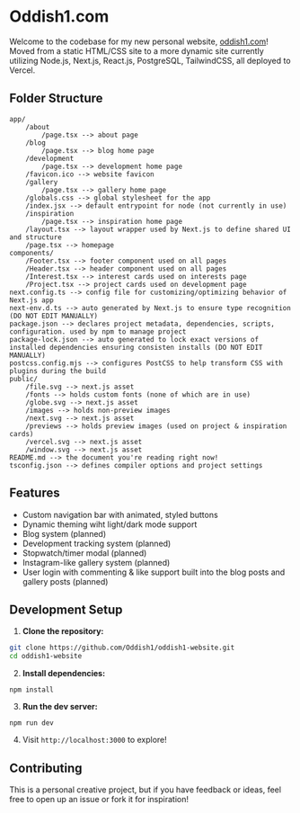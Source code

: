 # Oddish1.com

Welcome to the codebase for my new personal website, [oddish1.com](https://oddish1.com)! Moved from a static HTML/CSS site to a more dynamic site currently utilizing Node.js, Next.js, React.js, PostgreSQL, TailwindCSS, all deployed to Vercel.

## Folder Structure

```
app/
    /about
        /page.tsx --> about page
    /blog
        /page.tsx --> blog home page
    /development
        /page.tsx --> development home page
    /favicon.ico --> website favicon
    /gallery
        /page.tsx --> gallery home page
    /globals.css --> global stylesheet for the app
    /index.jsx --> default entrypoint for node (not currently in use)
    /inspiration
        /page.tsx --> inspiration home page
    /layout.tsx --> layout wrapper used by Next.js to define shared UI and structure
    /page.tsx --> homepage
components/
    /Footer.tsx --> footer component used on all pages
    /Header.tsx --> header component used on all pages
    /Interest.tsx --> interest cards used on interests page
    /Project.tsx --> project cards used on development page
next.config.ts --> config file for customizing/optimizing behavior of Next.js app
next-env.d.ts --> auto generated by Next.js to ensure type recognition (DO NOT EDIT MANUALLY)
package.json --> declares project metadata, dependencies, scripts, configuration. used by npm to manage project
package-lock.json --> auto generated to lock exact versions of installed dependencies ensuring consisten installs (DO NOT EDIT MANUALLY)
postcss.config.mjs --> configures PostCSS to help transform CSS with plugins during the build
public/
    /file.svg --> next.js asset
    /fonts --> holds custom fonts (none of which are in use)
    /globe.svg --> next.js asset
    /images --> holds non-preview images
    /next.svg --> next.js asset
    /previews --> holds preview images (used on project & inspiration cards)
    /vercel.svg --> next.js asset
    /window.svg --> next.js asset
README.md --> the document you're reading right now!
tsconfig.json --> defines compiler options and project settings

```

## Features

- Custom navigation bar with animated, styled buttons
- Dynamic theming wiht light/dark mode support
- Blog system (planned)
- Development tracking system (planned)
- Stopwatch/timer modal (planned)
- Instagram-like gallery system (planned)
- User login with commenting & like support built into the blog posts and gallery posts (planned)

## Development Setup

1. **Clone the repository:**
```bash
git clone https://github.com/Oddish1/oddish1-website.git
cd oddish1-website
```
2. **Install dependencies:**
```
npm install
```
3. **Run the dev server:**
```
npm run dev
```
4. Visit `http://localhost:3000` to explore!

## Contributing

This is a personal creative project, but if you have feedback or ideas, feel free to open up an issue or fork it for inspiration!
